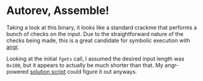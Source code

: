 # Autorev, Assemble!

Taking a look at this binary, it looks like a standard crackme that performs a bunch of checks on the input. Due to the straightforward nature of the checks being made, this is a great candidate for symbolic execution with [angr](https://angr.io/).

Looking at the initial `fgets` call, I assumed the desired input length was `0x100`, but it appears to actually be much shorter than that. My angr-powered [solution script](./solve.py) could figure it out anyways.
